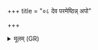 +++
title = "०८ देव परमेष्ठिन्न् अपो"

+++
<details><summary>मूलम् (GR)</summary>

देव परमेष्ठिन्न् अपो धेह्य् उदधिं भिन्धि ।  
दिवस् पृथिव्या उरोर् अन्तरिक्षाद्  
अस्मै क्षत्रायानेन ब्रह्मणाभ्यः  
प्रजाभ्य आभ्य ओषधीभ्यः स्वाहा ॥
</details>
